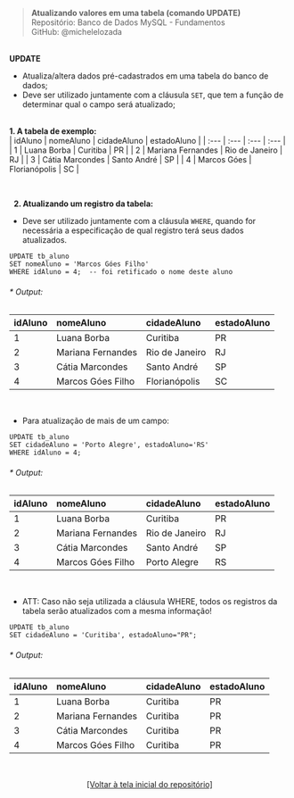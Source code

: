 > **Atualizando valores em uma tabela (comando UPDATE)**     
> Repositório: Banco de Dados MySQL - Fundamentos    
> GitHub: @michelelozada
&nbsp;
     
&nbsp;  
**UPDATE**  
- Atualiza/altera dados pré-cadastrados em uma tabela do banco de dados;
- Deve ser utilizado juntamente com a cláusula `SET`, que tem a função de determinar qual o campo será atualizado;
&nbsp;
     
&nbsp;  
**1. A tabela de exemplo:**  
| idAluno  | nomeAluno         | cidadeAluno    | estadoAluno |
| :---     | :---              | :---           | :---        |
| 1        | Luana Borba       | Curitiba       | PR          |
| 2        | Mariana Fernandes | Rio de Janeiro | RJ          |
| 3        | Cátia Marcondes   | Santo André    | SP          |
| 4        | Marcos Góes       | Florianópolis  | SC          |

&nbsp;

&nbsp;
**2. Atualizando um registro da tabela:**  
- Deve ser utilizado juntamente com a cláusula `WHERE`, quando for necessária a especificação de qual registro terá seus dados atualizados.
```mysql
UPDATE tb_aluno 
SET nomeAluno = 'Marcos Góes Filho' 
WHERE idAluno = 4;  -- foi retificado o nome deste aluno
```
###### * Output:  
| idAluno  | nomeAluno         | cidadeAluno    | estadoAluno |
| :---     | :---              | :---           | :---        |
| 1        | Luana Borba       | Curitiba       | PR          |
| 2        | Mariana Fernandes | Rio de Janeiro | RJ          |
| 3        | Cátia Marcondes   | Santo André    | SP          |
| 4        | Marcos Góes Filho | Florianópolis  | SC          |

&nbsp;
&nbsp;  
* Para  atualização de mais de um campo:
```mysql
UPDATE tb_aluno 
SET cidadeAluno = 'Porto Alegre', estadoAluno='RS' 
WHERE idAluno = 4; 
```
###### * Output:  
| idAluno  | nomeAluno         | cidadeAluno    | estadoAluno |
| :---     | :---              | :---           | :---        |
| 1        | Luana Borba       | Curitiba       | PR          |
| 2        | Mariana Fernandes | Rio de Janeiro | RJ          |
| 3        | Cátia Marcondes   | Santo André    | SP          |
| 4        | Marcos Góes Filho | Porto Alegre   | RS          |

&nbsp;
&nbsp;  
* ATT: Caso não seja utilizada a cláusula WHERE, todos os registros da tabela serão atualizados com a mesma informação!
```mysql
UPDATE tb_aluno 
SET cidadeAluno = 'Curitiba', estadoAluno="PR";
```
###### * Output:  
| idAluno  | nomeAluno          | cidadeAluno | estadoAluno |
| :---     | :---               | :---        | :---        |
| 1        | Luana Borba        | Curitiba    | PR          |
| 2        | Mariana Fernandes  | Curitiba    | PR          |
| 3        | Cátia Marcondes    | Curitiba    | PR          |
| 4        | Marcos Góes Filho	| Curitiba    | PR          |

&nbsp;

<div align="center">
<a href="https://github.com/michelelozada/Banco-de-Dados-MySQL-Fundamentos">[Voltar à tela inicial do repositório]</a>
</div>